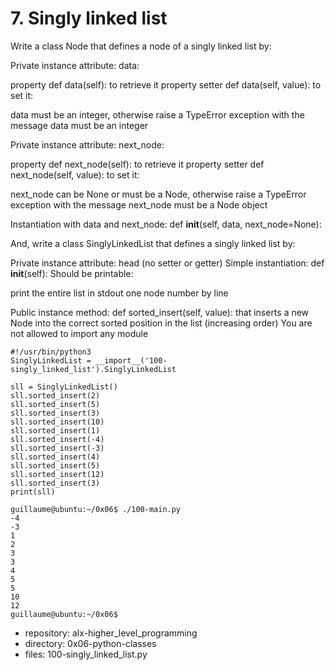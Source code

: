 # 7. Singly linked list



Write a class Node that defines a node of a singly linked list by: 

Private instance attribute: data:


property def data(self): to retrieve it
property setter def data(self, value): to set it:


data must be an integer, otherwise raise a TypeError exception with the message data must be an integer


Private instance attribute: next_node:


property def next_node(self): to retrieve it
property setter def next_node(self, value): to set it:


next_node can be None or must be a Node, otherwise raise a TypeError exception with the message next_node must be a Node object


Instantiation with data and next_node: def __init__(self, data, next_node=None):

And, write a class SinglyLinkedList that defines a singly linked list by: 

Private instance attribute: head (no setter or getter)
Simple instantiation: def __init__(self):
Should be printable:


print the entire list in stdout
one node number by line

Public instance method: def sorted_insert(self, value): that inserts a new Node into the correct sorted position in the list (increasing order)
You are not allowed to import any module

```guillaume@ubuntu:~/0x06$ cat 100-main.py
#!/usr/bin/python3
SinglyLinkedList = __import__('100-singly_linked_list').SinglyLinkedList

sll = SinglyLinkedList()
sll.sorted_insert(2)
sll.sorted_insert(5)
sll.sorted_insert(3)
sll.sorted_insert(10)
sll.sorted_insert(1)
sll.sorted_insert(-4)
sll.sorted_insert(-3)
sll.sorted_insert(4)
sll.sorted_insert(5)
sll.sorted_insert(12)
sll.sorted_insert(3)
print(sll)

guillaume@ubuntu:~/0x06$ ./100-main.py
-4
-3
1
2
3
3
4
5
5
10
12
guillaume@ubuntu:~/0x06$ 
```


 - repository: alx-higher_level_programming
 - directory: 0x06-python-classes
 - files: 100-singly_linked_list.py
